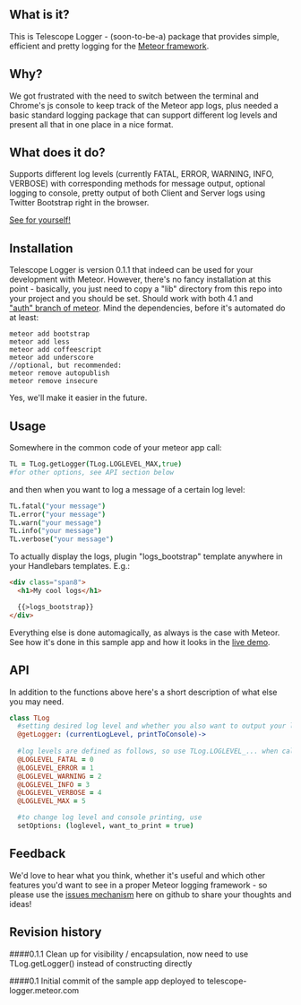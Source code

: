 What is it?
-------------
This is Telescope Logger - (soon-to-be-a) package that provides simple, efficient and pretty logging for the [Meteor framework](http://meteor.com). 

Why?
------
We got frustrated with the need to switch between the terminal and Chrome's js console to keep track of the Meteor app logs, 
plus needed a basic standard logging package that can support different log levels and present all that in one place in a nice format.

What does it do?
------------------
Supports different log levels (currently FATAL, ERROR, WARNING, INFO, VERBOSE) with corresponding methods for message output, optional 
logging to console, pretty output of both Client and Server logs using Twitter Bootstrap right in the browser.

[See for yourself!](http://telescope-logger.meteor.com)

Installation
------------
Telescope Logger is version 0.1.1 that indeed can be used for your development with Meteor. However, there's no fancy installation at this point - 
basically, you just need to copy a "lib" directory from this repo into your project and you should be set. Should work with both 4.1 and  
["auth" branch of meteor](https://github.com/meteor/meteor/wiki/Getting-Started-with-Auth).
Mind the dependencies, before it's automated do at least:

	meteor add bootstrap
	meteor add less
	meteor add coffeescript
	meteor add underscore
	//optional, but recommended:
	meteor remove autopublish
	meteor remove insecure

Yes, we'll make it easier in the future.

Usage
---------
Somewhere in the common code of your meteor app call:
```coffeescript
TL = TLog.getLogger(TLog.LOGLEVEL_MAX,true)
#for other options, see API section below
```
and then when you want to log a message of a certain log level:
```coffeescript
TL.fatal("your message")
TL.error("your message")
TL.warn("your message")
TL.info("your message")
TL.verbose("your message")
```
To actually display the logs, plugin "logs_bootstrap" template anywhere in your Handlebars templates. E.g.:
```html
<div class="span8">
  <h1>My cool logs</h1>

  {{>logs_bootstrap}}
</div>
```

Everything else is done automagically, as always is the case with Meteor. See how it's done in this sample app and how it looks in the 
[live demo](http://telescope-logger.meteor.com).


API
---------
In addition to the functions above here's a short description of what else you may need.
```coffeescript
class TLog
  #setting desired log level and whether you also want to output your log messages to the console (true or false)
  @getLogger: (currentLogLevel, printToConsole)->
  
  #log levels are defined as follows, so use TLog.LOGLEVEL_... when calling get Logger()
  @LOGLEVEL_FATAL = 0
  @LOGLEVEL_ERROR = 1
  @LOGLEVEL_WARNING = 2
  @LOGLEVEL_INFO = 3
  @LOGLEVEL_VERBOSE = 4
  @LOGLEVEL_MAX = 5

  #to change log level and console printing, use
  setOptions: (loglevel, want_to_print = true)
```

Feedback
----------
We'd love to hear what you think, whether it's useful and which other features you'd want to see in a proper Meteor logging framework - 
so please use the [issues mechanism](https://github.com/jhoxray/telescope/issues) here on github to share your thoughts and ideas!

Revision history
-----------------
####0.1.1 
Clean up for visibility / encapsulation, now need to use TLog.getLogger() instead of constructing directly

####0.1
Initial commit of the sample app deployed to telescope-logger.meteor.com

